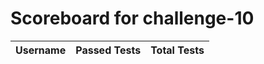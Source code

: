 # Scoreboard for challenge-10
| Username   | Passed Tests | Total Tests |
|------------|--------------|-------------|
